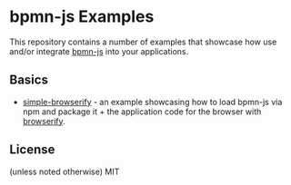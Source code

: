 # bpmn-js Examples

This repository contains a number of examples that showcase how use and/or integrate [bpmn-js](https://github.com/bpmn-io/bpmn-js) into your applications.


## Basics

* [simple-browserify](https://github.com/bpmn-io/bpmn-js-examples/) - an example showcasing how to load bpmn-js via npm and package it + the application code for the browser with [browserify](http://browserify.org).


## License

(unless noted otherwise) MIT